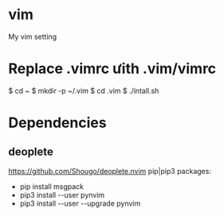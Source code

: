 # vim
My vim setting

# Replace .vimrc ưith .vim/vimrc
$ cd ~
$ mkdir -p ~/.vim
$ cd .vim
$ ./íntall.sh

# Dependencies
## deoplete
https://github.com/Shougo/deoplete.nvim
pip|pip3 packages:
- pip install msgpack
- pip3 install --user pynvim
- pip3 install --user --upgrade pynvim